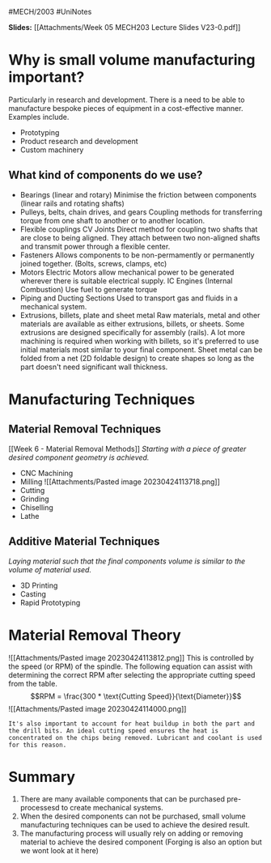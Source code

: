  #MECH/2003  #UniNotes

**Slides:**
[[Attachments/Week 05 MECH203 Lecture Slides V23-0.pdf]]

# Why is small volume manufacturing important?
Particularly in research and development. There is a need to be able to manufacture bespoke pieces of equipment in a cost-effective manner. Examples include.
- Prototyping
- Product research and development
- Custom machinery

## What kind of components do we use?
- Bearings (linear and rotary)
	Minimise the friction between components (linear rails and rotating shafts)
- Pulleys, belts, chain drives, and gears
	Coupling methods for transferring torque from one shaft to another or to another location.
- Flexible couplings CV Joints
	Direct method for coupling two shafts that are close to being aligned. They attach between two non-aligned shafts and transmit power through a flexible center.
- Fasteners
	Allows components to be non-permamently or permanently joined together. (Bolts, screws, clamps, etc)
- Motors
	Electric Motors allow mechanical power to be generated wherever there is suitable electrical supply. IC Engines (Internal Combustion) Use fuel to generate torque
- Piping and Ducting Sections
	Used to transport gas and fluids in a mechanical system.
- Extrusions, billets, plate and sheet metal
	Raw materials, metal and other materials are available as either extrusions, billets, or sheets. Some extrusions are designed specifically for assembly (rails). A lot more machining is required when working with billets, so it's preferred to use initial materials most similar to your final component.
	Sheet metal can be folded from a net (2D foldable design) to create shapes so long as the part doesn't need significant wall thickness.

# Manufacturing Techniques

## Material Removal Techniques
[[Week 6 - Material Removal Methods]]
*Starting with a piece of greater desired component geometry is achieved.*
- CNC Machining
- Milling
	![[Attachments/Pasted image 20230424113718.png]]
- Cutting
- Grinding
- Chiselling
- Lathe

## Additive Material Techniques
*Laying material such that the final components volume is similar to the volume of material used.*
- 3D Printing
- Casting
- Rapid Prototyping

# Material Removal Theory
![[Attachments/Pasted image 20230424113812.png]]
This is controlled by the speed (or RPM) of the spindle. The following equation can assist with determining the correct RPM after selecting the appropriate cutting speed from the table.
$$RPM = \frac{300 * \text{Cutting Speed}}{\text{Diameter}}$$
![[Attachments/Pasted image 20230424114000.png]]

```ad-note
It's also important to account for heat buildup in both the part and the drill bits. An ideal cutting speed ensures the heat is concentrated on the chips being removed. Lubricant and coolant is used for this reason.
```

# Summary
1. There are many available components that can be purchased pre-processesd to create mechanical systems.
2. When the desired components can not be purchased, small volume manufacturing techniques can be used to achieve the desired result.
3. The manufacturing process will usually rely on adding or removing material to achieve the desired component (Forging is also an option but we wont look at it here)